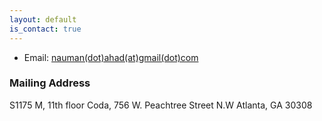 ```yaml
---
layout: default
is_contact: true
---
```


* Email: [nauman(dot)ahad(at)gmail(dot)com](mailto:nauman.ahad@gmail.com)





### Mailing Address

S1175 M, 11th floor
Coda, 756 W. Peachtree Street N.W
Atlanta, GA 30308


